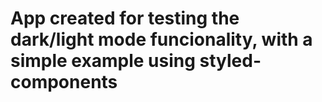 # App created for testing the dark/light mode funcionality, with a simple example using styled-components